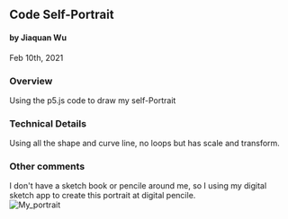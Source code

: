 ## Code Self-Portrait
#### by Jiaquan Wu
Feb 10th, 2021


### Overview
Using the p5.js code to draw my self-Portrait

### Technical Details

Using all the shape and curve line, no loops but has scale and transform.

### Other comments

I don't have a sketch book or pencile around me, so I using my digital sketch app to create this portrait at digital pencile.  
![My_portrait]()